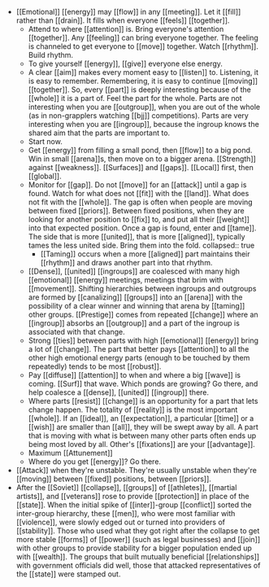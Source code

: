 - [[Emotional]] [[energy]] may [[flow]] in any [[meeting]]. Let it [[fill]] rather than [[drain]]. It fills when everyone [[feels]] [[together]].
	- Attend to where [[attention]] is. Bring everyone's attention [[together]]. Any [[feeling]] can bring everyone together. The feeling is channeled to get everyone to [[move]] together. Watch [[rhythm]]. Build rhythm.
	- To give yourself [[energy]], [[give]] everyone else energy.
	- A clear [[aim]] makes every moment easy to [[listen]] to. Listening, it is easy to remember. Remembering, it is easy to continue [[moving]] [[together]]. So, every [[part]] is deeply interesting because of the [[whole]] it is a part of. Feel the part for the whole. Parts are not interesting when you are [[outgroup]], when you are out of the whole (as in non-grapplers watching [[bjj]] competitions). Parts are very interesting when you are [[ingroup]], because the ingroup knows the shared aim that the parts are important to.
	- Start now.
	- Get [[energy]] from filling a small pond, then [[flow]] to a big pond. Win in small [[arena]]s, then move on to a bigger arena. [[Strength]] against [[weakness]]. [[Surfaces]] and [[gaps]]. [[Local]] first, then [[global]].
	- Monitor for [[gap]]. Do not [[move]] for an [[attack]] until a gap is found. Watch for what does not [[fit]] with the [[land]]. What does not fit with the [[whole]]. The gap is often when people are moving between fixed [[priors]]. Between fixed positions, when they are looking for another position to [[fix]] to, and put all their [[weight]] into that expected position. Once a gap is found, enter and [[tame]]. The side that is more [[united]], that is more [[aligned]], typically tames the less united side. Bring them into the fold.
	  collapsed:: true
		- [[Taming]] occurs when a more [[aligned]] part maintains their [[rhythm]] and draws another part into that rhythm.
	- [[Dense]], [[united]] [[ingroups]] are coalesced with many high [[emotional]] [[energy]] meetings, meetings that brim with [[movement]]. Shifting hierarchies between ingroups and outgroups are formed by [[canalizing]] [[groups]] into an [[arena]] with the possibility of a clear winner and winning that arena by [[taming]] other groups. [[Prestige]] comes from repeated [[change]] where an [[ingroup]] absorbs an [[outgroup]] and a part of the ingroup is associated with that change.
	- Strong [[ties]] between parts with high [[emotional]] [[energy]] bring a lot of [[change]]. The part that better pays [[attention]] to all the other high emotional energy parts (enough to be touched by them repeatedly) tends to be most [[robust]].
	- Pay [[diffuse]] [[attention]] to when and where a big [[wave]] is coming. [[Surf]] that wave. Which ponds are growing? Go there, and help coalesce a [[dense]], [[united]] [[ingroup]] there.
	- Where parts [[resist]] [[change]] is an opportunity for a part that lets change happen. The totality of [[reality]] is the most important [[whole]]. If an [[ideal]], an [[expectation]], a particular [[time]] or a [[wish]] are smaller than [[all]], they will be swept away by all. A part that is moving with what is between many other parts often ends up being most loved by all. Other's [[fixations]] are your [[advantage]].
	- Maximum [[Attunement]]
	- Where do you get [[energy]]? Go there.
- [[Attack]] when they're unstable. They're usually unstable when they're [[moving]] between [[fixed]] positions, between [[priors]].
- After the [[Soviet]] [[collapse]], [[groups]] of [[athletes]], [[martial artists]], and [[veterans]] rose to provide [[protection]] in place of the [[state]]. When the initial spike of [[inter]]-group [[conflict]] sorted the inter-group hierarchy, these [[men]], who were most familiar with [[violence]], were slowly edged out or turned into providers of [[stability]]. Those who used what they got right after the collapse to get more stable [[forms]] of [[power]] (such as legal businesses) and [[join]] with other groups to provide stability for a bigger population ended up with [[wealth]]. The groups that built mutually beneficial [[relationships]] with government officials did well, those that attacked representatives of the [[state]] were stamped out.